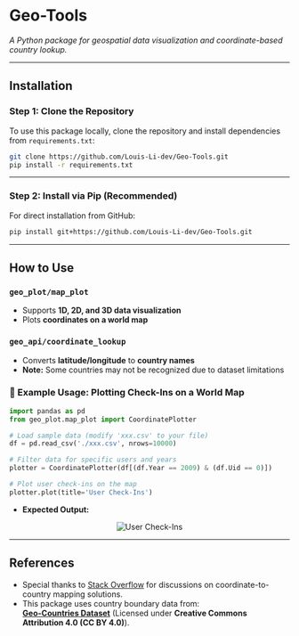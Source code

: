 

#  Geo-Tools  
*A Python package for geospatial data visualization and coordinate-based country lookup.*

---

## Installation  

### Step 1: Clone the Repository  
To use this package locally, clone the repository and install dependencies from `requirements.txt`:
```bash
git clone https://github.com/Louis-Li-dev/Geo-Tools.git
pip install -r requirements.txt
```
---

### Step 2: Install via Pip (Recommended)  
For direct installation from GitHub:
```bash
pip install git+https://github.com/Louis-Li-dev/Geo-Tools.git
```

---

##  How to Use  

###  `geo_plot/map_plot`  
- Supports **1D, 2D, and 3D data visualization**  
- Plots **coordinates on a world map**  

### `geo_api/coordinate_lookup`  
- Converts **latitude/longitude** to **country names**  
- **Note:** Some countries may not be recognized due to dataset limitations  

### 🔹 Example Usage: Plotting Check-Ins on a World Map  

```python
import pandas as pd
from geo_plot.map_plot import CoordinatePlotter

# Load sample data (modify 'xxx.csv' to your file)
df = pd.read_csv('./xxx.csv', nrows=10000)

# Filter data for specific users and years
plotter = CoordinatePlotter(df[(df.Year == 2009) & (df.Uid == 0)])

# Plot user check-ins on the map
plotter.plot(title='User Check-Ins')
```

- **Expected Output:**
<p align="center">
  <img src="https://github.com/user-attachments/assets/d6ff04eb-a2b1-4f12-add6-00986e303a47" alt="User Check-Ins">
</p>

---

##  References  

- Special thanks to [Stack Overflow](https://stackoverflow.com/questions/20169467/how-to-convert-from-longitude-and-latitude-to-country-or-city) for discussions on coordinate-to-country mapping solutions.  
- This package uses country boundary data from:  
  **[Geo-Countries Dataset](https://github.com/datasets/geo-countries)** (Licensed under **Creative Commons Attribution 4.0 (CC BY 4.0)**).  

